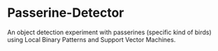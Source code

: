 # Passerine-Detector
An object detection experiment with passerines (specific kind of birds) using Local Binary Patterns and Support Vector Machines.
